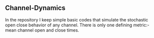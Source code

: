 ## Channel-Dynamics

In the repository I keep simple basic codes that simulate 
the stochastic open close behavior of any channel. 
There is only one defining metric:- mean channel open and close times. 
